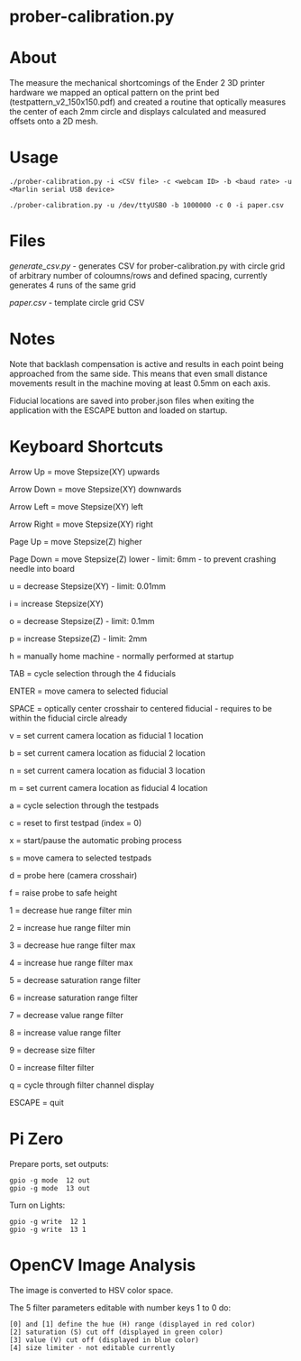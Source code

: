 # prober-calibration.py

# About
The measure the mechanical shortcomings of the Ender 2 3D printer hardware we mapped an optical pattern on the print bed (testpattern_v2_150x150.pdf) and created a routine that optically measures the center of each 2mm circle and displays calculated and measured offsets onto a 2D mesh.

# Usage
```
./prober-calibration.py -i <CSV file> -c <webcam ID> -b <baud rate> -u <Marlin serial USB device>

./prober-calibration.py -u /dev/ttyUSB0 -b 1000000 -c 0 -i paper.csv
```

# Files

*generate_csv.py* - generates CSV for prober-calibration.py with circle grid of arbitrary number of coloumns/rows and defined spacing, currently generates 4 runs of the same grid

*paper.csv* - template circle grid CSV


# Notes
Note that backlash compensation is active and results in each point 
being approached from the same side. This means that even small distance movements result 
in the machine moving at least 0.5mm on each axis.

Fiducial locations are saved into prober.json files when exiting the application
with the ESCAPE button and loaded on startup.

# Keyboard Shortcuts
Arrow Up = move Stepsize(XY) upwards

Arrow Down = move Stepsize(XY) downwards

Arrow Left = move Stepsize(XY) left

Arrow Right = move Stepsize(XY) right

Page Up = move Stepsize(Z) higher

Page Down = move Stepsize(Z) lower - limit: 6mm - to prevent crashing needle into board

u = decrease Stepsize(XY) - limit: 0.01mm

i = increase Stepsize(XY)

o = decrease Stepsize(Z) - limit: 0.1mm

p = increase Stepsize(Z) - limit: 2mm

h = manually home machine - normally performed at startup

TAB = cycle selection through the 4 fiducials

ENTER = move camera to selected fiducial

SPACE = optically center crosshair to centered fiducial - requires to be within the fiducial circle already

v = set current camera location as fiducial 1 location

b = set current camera location as fiducial 2 location

n = set current camera location as fiducial 3 location

m = set current camera location as fiducial 4 location

a = cycle selection through the testpads

c = reset to first testpad (index = 0)

x = start/pause the automatic probing process

s = move camera to selected testpads

d = probe here (camera crosshair)

f = raise probe to safe height

1 = decrease hue range filter min

2 = increase hue range filter min

3 = decrease hue range filter max

4 = increase hue range filter max

5 = decrease saturation range filter

6 = increase saturation range filter

7 = decrease value range filter

8 = increase value range filter

9 = decrease size filter

0 = increase filter filter

q = cycle through filter channel display

ESCAPE = quit

# Pi Zero
Prepare ports, set outputs:
```
gpio -g mode  12 out
gpio -g mode  13 out
```

Turn on Lights:
```
gpio -g write  12 1
gpio -g write  13 1
```

# OpenCV Image Analysis
The image is converted to HSV color space.

The 5 filter parameters editable with number keys 1 to 0 do:
```
[0] and [1] define the hue (H) range (displayed in red color)
[2] saturation (S) cut off (displayed in green color)
[3] value (V) cut off (displayed in blue color)
[4] size limiter - not editable currently
```
